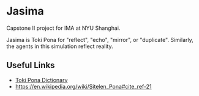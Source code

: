 # Jasima

Capstone II project for IMA at NYU Shanghai.

Jasima is Toki Pona for "reflect", "echo", "mirror", or "duplicate". Similarly, the agents in this simulation reflect reality.

## Useful Links

- [Toki Pona Dictionary](https://nimi.li/)
- <https://en.wikipedia.org/wiki/Sitelen_Pona#cite_ref-21>
